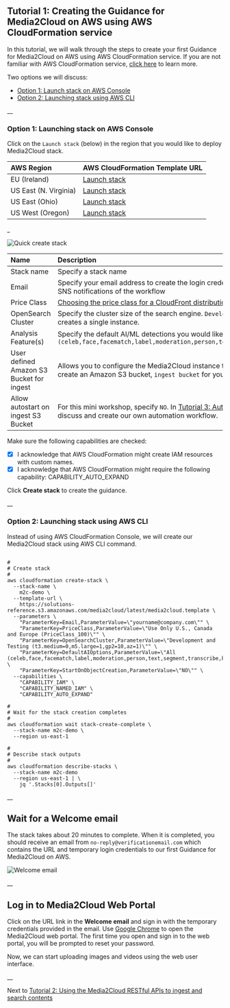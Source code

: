 ## Tutorial 1: Creating the Guidance for Media2Cloud on AWS using AWS CloudFormation service

In this tutorial, we will walk through the steps to create your first Guidance for Media2Cloud on AWS using AWS CloudFormation service. If you are not familiar with AWS CloudFormation service, [click here](https://aws.amazon.com/cloudformation/) to learn more.

Two options we will discuss:
* [Option 1: Launch stack on AWS Console](#option-1-launching-stack-on-aws-console)
* [Option 2: Launching stack using AWS CLI](#option-2-launching-stack-using-aws-cli)

__

### Option 1: Launching stack on AWS Console

Click on the `Launch stack` (below) in the region that you would like to deploy Media2Cloud stack.

| AWS Region | AWS CloudFormation Template URL |
|:-----------|:----------------------------|
| EU (Ireland) |<a href="https://console.aws.amazon.com/cloudformation/home?region=eu-west-1#stacks/create/review?stackName=m2c-demo&templateURL=https://solutions-reference.s3.amazonaws.com/media2cloud/latest/media2cloud.template" target="_blank">Launch stack</a> |
| US East (N. Virginia) |<a href="https://console.aws.amazon.com/cloudformation/home?region=us-east-1#stacks/create/review?stackName=m2c-demo&templateURL=https://solutions-reference.s3.amazonaws.com/media2cloud/latest/media2cloud.template" target="_blank">Launch stack</a> |
| US East (Ohio) |<a href="https://console.aws.amazon.com/cloudformation/home?region=us-east-2#stacks/create/review?stackName=m2c-demo&templateURL=https://solutions-reference.s3.amazonaws.com/media2cloud/latest/media2cloud.template" target="_blank">Launch stack</a> |
| US West (Oregon) |<a href="https://console.aws.amazon.com/cloudformation/home?region=us-west-2#/stacks/quickcreate?stackName=m2c-demo&templateURL=https://solutions-reference.s3.amazonaws.com/media2cloud/latest/media2cloud.template" target="_blank">Launch stack</a> |

_

![Quick create stack](./images/quick-create-stack.png)

| Name | Description |
| :--- | :---------- |
| Stack name | Specify a stack name |
| Email | Specify your email address to create the login credential to the Media2Cloud Web Portal and also receive Amazon SNS notifications of the workflow |
| Price Class | [Choosing the price class for a CloudFront distribution](https://docs.aws.amazon.com/AmazonCloudFront/latest/DeveloperGuide/PriceClass.html). If you don't know what price class to choose, leave it as it |
| OpenSearch Cluster | Specify the cluster size of the search engine. `Development and Testing (t3.medium=0,m5.large=1,gp2=10,az=1)` creates a single instance. |
| Analysis Feature(s) | Specify the default AI/ML detections you would like to run. For best results, select `All (celeb,face,facematch,label,moderation,person,text,segment,transcribe,keyphrase,entity,sentiment,textract)` |
| User defined Amazon S3 Bucket for ingest | Allows you to configure the Media2Cloud instance to use your existing content bucket. Leave it blank the stack will create an Amazon S3 bucket, `ingest bucket` for you |
| Allow autostart on ingest S3 Bucket | For this mini workshop, specify `NO`. In [Tutorial 3: Automating the ingest workflow with Amazon EventBridge](./3-automate-ingest-analysis-workflow.md), we will discuss and create our own automation workflow. |


Make sure the following capabilities are checked:
- [x] I acknowledge that AWS CloudFormation might create IAM resources with custom names.
- [x] I acknowledge that AWS CloudFormation might require the following capability: CAPABILITY_AUTO_EXPAND

Click **Create stack** to create the guidance.

__

### Option 2: Launching stack using AWS CLI

Instead of using AWS CloudFormation Console, we will create our Media2Cloud stack using AWS CLI command. 


```shell

#
# Create stack
#
aws cloudformation create-stack \
  --stack-name \
    m2c-demo \
  --template-url \
    https://solutions-reference.s3.amazonaws.com/media2cloud/latest/media2cloud.template \
  --parameters \
    "ParameterKey=Email,ParameterValue=\"yourname@company.com\"" \
    "ParameterKey=PriceClass,ParameterValue=\"Use Only U.S., Canada and Europe (PriceClass_100)\"" \
    "ParameterKey=OpenSearchCluster,ParameterValue=\"Development and Testing (t3.medium=0,m5.large=1,gp2=10,az=1)\"" \
    "ParameterKey=DefaultAIOptions,ParameterValue=\"All (celeb,face,facematch,label,moderation,person,text,segment,transcribe,keyphrase,entity,sentiment,textract)\"" \
    "ParameterKey=StartOnObjectCreation,ParameterValue=\"NO\"" \
  --capabilities \
    "CAPABILITY_IAM" \
    "CAPABILITY_NAMED_IAM" \
    "CAPABILITY_AUTO_EXPAND"

#
# Wait for the stack creation completes
#
aws cloudformation wait stack-create-complete \
  --stack-name m2c-demo \
  --region us-east-1

#
# Describe stack outputs
#
aws cloudformation describe-stacks \
  --stack-name m2c-demo
  --region us-east-1 | \
    jq '.Stacks[0].Outputs[]'

```

__

## Wait for a Welcome email

The stack takes about 20 minutes to complete. When it is completed, you should receive an email from `no-reply@verificationemail.com` which contains the URL and temporary login credentials to our first Guidance for Media2Cloud on AWS.

![Welcome email](./images/welcome-email.png)

__

## Log in to Media2Cloud Web Portal

Click on the URL link in the **Welcome email** and sign in with the temporary credentials provided in the email. Use [Google Chrome](https://www.google.com/chrome/) to open the Media2Cloud web portal. The first time you open and sign in to the web portal, you will be prompted to reset your password.

Now, we can start uploading images and videos using the web user interface.

__

Next to [Tutorial 2: Using the Media2Cloud RESTful APIs to ingest and search contents](./2-using-media2cloud-restful-api.md)
